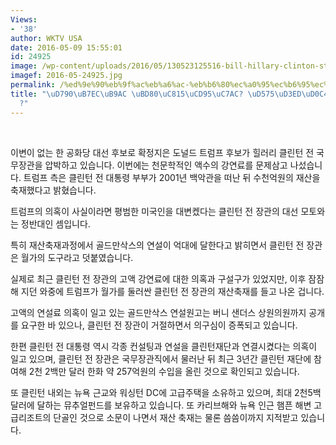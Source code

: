 ```yaml
---
Views:
- '38'
author: WKTV USA
date: 2016-05-09 15:55:01
id: 24925
image: /wp-content/uploads/2016/05/130523125516-bill-hillary-clinton-story-top.jpg
imagef: 2016-05-24925.jpg
permalink: /%ed%9e%90%eb%9f%ac%eb%a6%ac-%eb%b6%80%ec%a0%95%ec%b6%95%ec%9e%ac-%ed%95%b5%ed%8f%ad%ed%83%84%eb%90%98%eb%82%98/
title: "\uD790\uB7EC\uB9AC \uBD80\uC815\uCD95\uC7AC? \uD575\uD3ED\uD0C4\uB418\uB098\
  ?"
---
```


&nbsp;

이변이 없는 한 공화당 대선 후보로 확정지은 도널드 트럼프 후보가 힐러리 클린턴 전 국무장관을 압박하고 있습니다. 이번에는 천문학적인 액수의 강연료를 문제삼고 나섰습니다. 트럼프 측은 클린턴 전 대통령 부부가 2001년 백악관을 떠난 뒤 수천억원의 재산을 축재했다고 밝혔습니다.

트럼프의 의혹이 사실이라면 평범한 미국인을 대변켔다는 클린턴 전 장관의 대선 모토와는 정반대인 셈입니다.

특히 재산축재과정에서 골드만삭스의 연설이 억대에 달한다고 밝히면서 클린턴 전 장관은 월가의 도구라고 덧붙였습니다.

실제로 최근 클린턴 전 장관의 고액 강연료에 대한 의혹과 구설구가 있었지만, 이후 잠잠해 지던 와중에 트럼프가 월가를 둘러싼 클린턴 전 장관의 재산축재를 들고 나온 겁니다.

고액의 연설료 의혹이 일고 있는 골드만삭스 연설원고는 버니 샌더스 상원의원까지 공개를 요구한 바 있으나, 클린턴 전 장관이 거절하면서 의구심이 증폭되고 있습니다.

한편 클린턴 전 대통령 역시 각종 컨설팅과 연설을 클린턴재단과 연결시켰다는 의혹이 일고 있으며, 클린턴 전 장관은 국무장관직에서 물러난 뒤 최근 3년간 클린턴 재단에 참여해 2천 2백만 달러 한화 약 257억원의 수입을 올린 것으로 확인되고 있습니다.

또 클린턴 내외는 뉴욕 근교와 워싱턴 DC에 고급주택을 소유하고 있으며, 최대 2천5백달러에 달하는 뮤추얼펀드를 보유하고 있습니다. 또 카리브해와 뉴욕 인근 햄픈 해변 고급리조트의 단골인 것으로 소문이 나면서 재산 축재는 물론 씀씀이까지 지적받고 있습니다.

&nbsp;

&nbsp;
